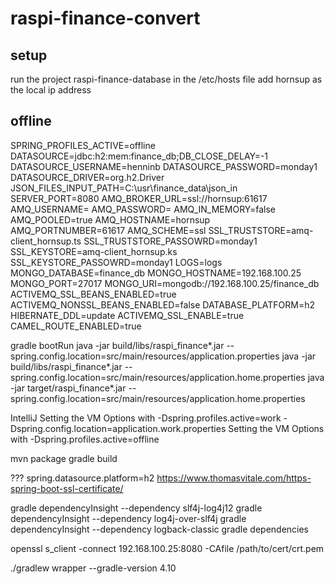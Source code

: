 # raspi-finance-convert

## setup
run the project raspi-finance-database
in the /etc/hosts file add hornsup as the local ip address

## offline
SPRING_PROFILES_ACTIVE=offline
DATASOURCE=jdbc:h2:mem:finance_db;DB_CLOSE_DELAY\=-1
DATASOURCE_USERNAME=henninb
DATASOURCE_PASSWORD=monday1
DATASOURCE_DRIVER=org.h2.Driver
JSON_FILES_INPUT_PATH=C:\usr\finance_data\json_in
SERVER_PORT=8080
AMQ_BROKER_URL=ssl://hornsup:61617
AMQ_USERNAME=
AMQ_PASSWORD=
AMQ_IN_MEMORY=false
AMQ_POOLED=true
AMQ_HOSTNAME=hornsup
AMQ_PORTNUMBER=61617
AMQ_SCHEME=ssl
SSL_TRUSTSTORE=amq-client_hornsup.ts
SSL_TRUSTSTORE_PASSOWRD=monday1
SSL_KEYSTORE=amq-client_hornsup.ks
SSL_KEYSTORE_PASSOWRD=monday1
LOGS=logs
MONGO_DATABASE=finance_db
MONGO_HOSTNAME=192.168.100.25
MONGO_PORT=27017
MONGO_URI=mongodb://192.168.100.25/finance_db
ACTIVEMQ_SSL_BEANS_ENABLED=true
ACTIVEMQ_NONSSL_BEANS_ENABLED=false
DATABASE_PLATFORM=h2
HIBERNATE_DDL=update
ACTIVEMQ_SSL_ENABLE=true
CAMEL_ROUTE_ENABLED=true


gradle bootRun
java -jar build/libs/raspi_finance*.jar --spring.config.location=src/main/resources/application.properties
java -jar build/libs/raspi_finance*.jar --spring.config.location=src/main/resources/application.home.properties
java -jar target/raspi_finance*.jar --spring.config.location=src/main/resources/application.home.properties

IntelliJ
Setting the VM Options with -Dspring.profiles.active=work -Dspring.config.location=application.work.properties
Setting the VM Options with -Dspring.profiles.active=offline

mvn package
gradle build

??? spring.datasource.platform=h2
https://www.thomasvitale.com/https-spring-boot-ssl-certificate/

gradle dependencyInsight --dependency slf4j-log4j12
gradle dependencyInsight --dependency log4j-over-slf4j
gradle dependencyInsight --dependency logback-classic
gradle dependencies

openssl s_client -connect 192.168.100.25:8080 -CAfile /path/to/cert/crt.pem

./gradlew wrapper --gradle-version 4.10

